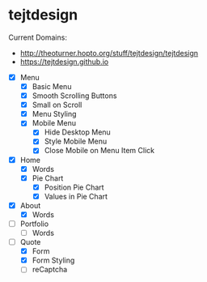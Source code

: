 # tejtdesign

Current Domains:
* http://theoturner.hopto.org/stuff/tejtdesign/tejtdesign
* https://tejtdesign.github.io

- [x] Menu
  - [x] Basic Menu
  - [x] Smooth Scrolling Buttons
  - [x] Small on Scroll
  - [x] Menu Styling
  - [x] Mobile Menu
    - [x] Hide Desktop Menu
    - [x] Style Mobile Menu
    - [x] Close Mobile on Menu Item Click
- [x] Home
  - [x] Words
  - [x] Pie Chart
    - [x] Position Pie Chart
    - [x] Values in Pie Chart
- [x] About
  - [x] Words
- [ ] Portfolio
  - [ ] Words
- [ ] Quote
  - [x] Form
  - [x] Form Styling
  - [ ] reCaptcha
